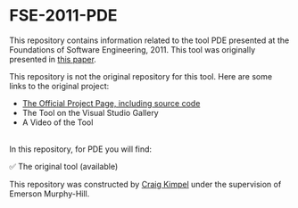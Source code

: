 # FSE-2011-PDE

This repository contains information related to the tool PDE presented at the Foundations of Software Engineering, 2011. This tool was originally presented in [this paper]().

This repository is not the original repository for this tool. Here are some links to the original project:<br/>
* [The Official Project Page, including source code](http://pde.codeplex.com/)
* The Tool on the Visual Studio Gallery
* A Video of the Tool
<br/>
In this repository, for PDE you will find:

:white_check_mark: The original tool (available)

This repository was constructed by [Craig Kimpel](https://github.com/cskimpel) under the supervision of Emerson Murphy-Hill.
